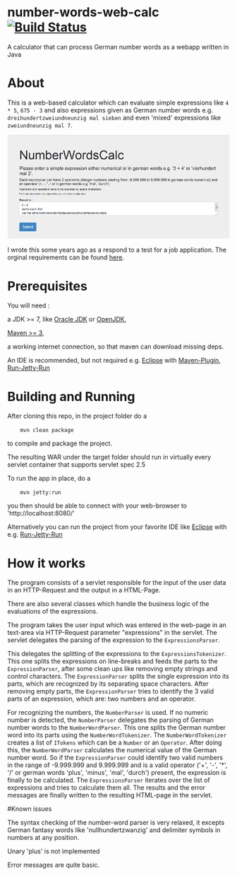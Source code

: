 # number-words-web-calc [![Build Status](https://travis-ci.org/r-h/number-words-web-calc.svg?branch=master)](https://travis-ci.org/r-h/number-words-web-calc)

A calculator that can process German number words as a webapp written in Java

# About

This is a web-based calculator which can evaluate simple
expressions like `4 * 5`, `675 - 3` and also expressions given as German number words
e.g. `dreihundertzweiundneunzig mal sieben` and even 'mixed' expressions
like `zweiundneunzig mal 7`.

![number-words-web-calc](https://github.com/r-h/number-words-web-calc/raw/master/nwwc_screenshot.png)

I wrote this some years ago as a respond to a test for a job application.
The orginal requirements can be found [here](REQUIREMENTS.md).


# Prerequisites
You will need :

a JDK >= 7, like [Oracle JDK](http://www.oracle.com/technetwork/java/javase/downloads/index.html) or [OpenJDK](http://openjdk.java.net/install/index.html),

[Maven >= 3](http://maven.apache.org/download.cgi),

a working internet connection, so that maven can download missing deps.

An IDE is recommended, but not required
e.g. [Eclipse](http://www.eclipse.org/) with [Maven-Plugin](https://www.eclipse.org/m2e/), [Run-Jetty-Run](https://code.google.com/p/run-jetty-run/)

# Building and Running
After cloning this repo, in the project folder do a

`    mvn clean package`

to compile and package the project.

The resulting WAR under the target folder should run in virtually every
servlet container that supports servlet spec 2.5

To run the app in place, do a

`    mvn jetty:run`

you then should be able to connect with your web-browser
to 'http://localhost:8080/'

Alternatively you can run the project from your favorite IDE
like [Eclipse](http://www.eclipse.org/) with e.g. [Run-Jetty-Run](https://code.google.com/p/run-jetty-run/)

# How it works

The program consists of a servlet responsible for the input of the user data in an HTTP-Request and the output in a HTML-Page.

There are also several classes which handle the business logic of the evaluations of the expressions.

The program takes the user input which was entered in the web-page in an text-area via HTTP-Request parameter "expressions" in the servlet.
The servlet delegates the parsing of the expression to the `ExpressionsParser`.

This delegates the splitting of the expressions to the `ExpressionsTokenizer`.
This one splits the expressions on line-breaks and feeds the parts to the `ExpressionParser`, after some clean ups like removing empty strings and control characters.
The `ExpressionParser` splits the single expression into its parts, which are recognized by its separating space characters. After removing empty parts,
the `ExpressionParser` tries to identify the 3 valid parts of an expression, which are: two numbers and an operator.

For recognizing the numbers, the `NumberParser` is used. If no numeric number is detected, the `NumberParser` delegates the parsing of German number words to the `NumberWordParser`.
This one splits the German number word into its parts using the `NumberWordTokenizer`. The `NumberWordTokenizer` creates a list of `ITokens` which can be a `Number` or an `Operator`.
After doing this, the `NumberWordParser` calculates the numerical value of the German number word. So if the `ExpressionParser` could identify two valid numbers in the range of -9.999.999 and 9.999.999
and is a valid operator ('+', '-', '*', '/' or german words 'plus', 'minus', 'mal', 'durch') present, the expression is finally to be calculated.
The `ExpressionsParser` iterates over the list of expressions and tries to calculate them all. The results and the error messages are finally written to the resulting HTML-page in the servlet.

#Known issues

The syntax checking of the number-word parser is very relaxed, it excepts German fantasy words like 'nullhundertzwanzig' and delimiter symbols in numbers at any position.

Unary 'plus' is not implemented

Error messages are quite basic.

